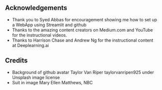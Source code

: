 ## Acknowledgements
- Thank you to Syed Abbas for encouragement showing me how to set up a WebApp using Streamlit and github
- Thanks to the amazing content creators on Medium.com and YouTube for the instructional videos.
- Thanks to Harrison Chase and Andrew Ng for the instructional content at Deeplearning.ai

## Credits
- Background of github avatar Taylor Van Riper taylorvanripen925 under Unsplash image license
- Suit in image Mary Ellen Matthews, NBC
